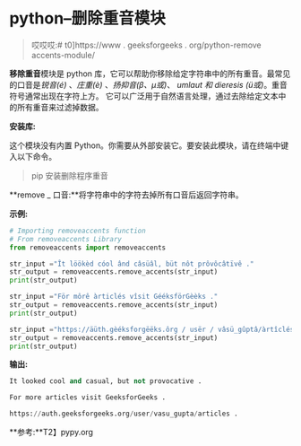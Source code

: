 # python–删除重音模块

> 哎哎哎:# t0]https://www . geeksforgeeks . org/python-remove accents-module/

**移除重音**模块是 python 库，它可以帮助你移除给定字符串中的所有重音。最常见的口音是*锐音(é)* 、*庄重(è)* 、*扬抑音(β、μ或)*、 *umlaut 和 dieresis (ü或)*。重音符号通常出现在字符上方。
它可以广泛用于自然语言处理，通过去除给定文本中的所有重音来过滤掉数据。

**安装库:**

这个模块没有内置 Python。你需要从外部安装它。要安装此模块，请在终端中键入以下命令。

> pip 安装删除程序重音

**remove _ 口音:**将字符串中的字符去掉所有口音后返回字符串。

**示例:**

```py
# Importing removeaccents function  
# From removeaccents Library  
from removeaccents import removeaccents

str_input ="Ît löökèd cóol ând câsüâl, büt nôt prôvôcâtïvê ."
str_output = removeaccents.remove_accents(str_input)
print(str_output)

str_input ="För môrê àrticlés vîsit GééksförGèèks ."
str_output = removeaccents.remove_accents(str_input)
print(str_output)

str_input ="https://äüth.gèéksforgëëks.ôrg / usër / vâsü_gûptâ/àrtîclés ."
str_output = removeaccents.remove_accents(str_input)
print(str_output)
```

**输出:**

```py
It looked cool and casual, but not provocative .

For more articles visit GeeksforGeeks .

https://auth.geeksforgeeks.org/user/vasu_gupta/articles .

```

**参考:**T2】pypy.org